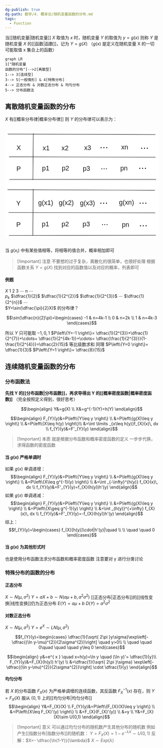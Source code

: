 ```yaml
---
dg-publish: true
dg-path: 数学/4. 概率论/随机变量函数的分布.md
tags:
  - Function
---
```

当[[随机变量\|随机变量]] $X$ 取值为 $x$ 时，随机变量 $Y$ 的取值为 $y=g(x)$
则称 $Y$ 是随机变量 $X$ 的[[函数\|函数]]，记为  $Y=g(X)$
（$g(x)$ 是定义在随机变量 X 的一切可能取值 x 集合上的函数）

```mermaid
graph LR
1["随机变量
函数的分布"]-->2[离散型]
1--> 3[连续型]
3--> 5[一般情形] & 4[特殊分布]
4--> 正态分布 & 对数正态分布 & 均匀分布
5--> 分布函数法
```
## 离散随机变量函数的分布
$X$ 有[[概率分布律\|概率分布律]]
则 $Y$ 的分布律可以表示为：

<svg xmlns="http://www.w3.org/2000/svg" version="1.1" viewBox="0 0 652.3767188952274 454.3298389508718" width="600" height="454.3298389508718">  <!-- svg-source:excalidraw -->    <defs>    <style class="style-fonts">      @font-face {        font-family: "Virgil";        src: url("https://excalidraw.com/Virgil.woff2");      }      @font-face {        font-family: "Cascadia";        src: url("https://excalidraw.com/Cascadia.woff2");      }      @font-face {        font-family: "Assistant";        src: url("https://excalidraw.com/Assistant-Regular.woff2");      }    </style>      </defs>  <rect x="0" y="0" width="652.3767188952274" height="454.3298389508718" fill="#ffffff"/><g stroke-linecap="round"><g transform="translate(11.612897514749022 13.311196283687877) rotate(0 313.1182355762029 1.232675344149584)"><path d="M-0.43 -0.69 C104.04 -0.57, 523.07 1.18, 627.41 1.71 M1.55 1.56 C105.91 1.73, 523.25 2.47, 627.08 2.86" stroke="#1e1e1e" stroke-width="1" fill="none"/></g></g><mask/><g stroke-linecap="round"><g transform="translate(17.993278816544773 207.04975422225107) rotate(0 311.8740104190444 -0.18074568723091033)"><path d="M-0.36 -0.36 C103.76 -0.46, 520.51 -0.19, 624.38 -0.04 M1.65 -1.59 C105.7 -2.12, 519.83 -2.03, 623.77 -1.99" stroke="#1e1e1e" stroke-width="1" fill="none"/></g></g><mask/><g stroke-linecap="round"><g transform="translate(16.626360555686972 109.71159637526353) rotate(0 311.0653955013634 0.9918527578054182)"><path d="M1 -0.83 C104.76 -0.48, 519.85 2.2, 623.28 2.83 M0.06 1.35 C103.71 1.3, 519.52 1.2, 622.93 1.14" stroke="#1e1e1e" stroke-width="1" fill="none"/></g></g><mask/><g stroke-linecap="round"><g transform="translate(120.62770231479828 11.0439554542304) rotate(0 -0.9894983262966264 98.19539816542601)"><path d="M0.13 -1.04 C-0.15 31.87, -1.59 164.12, -1.95 197.21 M-1.26 1.02 C-1.68 33.62, -2.63 163.06, -2.89 195.52" stroke="#1e1e1e" stroke-width="1" fill="none"/></g></g><mask/><g transform="translate(48.41641695053596 54.79045691340025) rotate(0 9.337890625 16.09999999999991)"><text x="0" y="25.760546874999996" font-family="Helvetica, Segoe UI Emoji" font-size="28px" fill="#1e1e1e" text-anchor="start" style="white-space: pre;" direction="ltr" dominant-baseline="alphabetic">X</text></g><g transform="translate(48.36927854096524 145.27455645620057) rotate(0 9.337890625 16.09999999999991)"><text x="0" y="25.760546874999996" font-family="Helvetica, Segoe UI Emoji" font-size="28px" fill="#1e1e1e" text-anchor="start" style="white-space: pre;" direction="ltr" dominant-baseline="alphabetic">P</text></g><g transform="translate(159.89548906587538 56.57052142775092) rotate(0 14.7861328125 16.09999999999991)"><text x="0" y="25.760546874999996" font-family="Helvetica, Segoe UI Emoji" font-size="28px" fill="#1e1e1e" text-anchor="start" style="white-space: pre;" direction="ltr" dominant-baseline="alphabetic">x1</text></g><g transform="translate(157.3309740486372 142.516244068991) rotate(0 15.572265625 16.09999999999991)"><text x="0" y="25.760546874999996" font-family="Helvetica, Segoe UI Emoji" font-size="28px" fill="#1e1e1e" text-anchor="start" style="white-space: pre;" direction="ltr" dominant-baseline="alphabetic">p1</text></g><g transform="translate(241.34508284590567 142.55291426997155) rotate(0 15.572265625 16.09999999999991)"><text x="0" y="25.760546874999996" font-family="Helvetica, Segoe UI Emoji" font-size="28px" fill="#1e1e1e" text-anchor="start" style="white-space: pre;" direction="ltr" dominant-baseline="alphabetic">p2</text></g><g transform="translate(330.83783527495575 143.68264985728865) rotate(0 15.572265625 16.09999999999991)"><text x="0" y="25.760546874999996" font-family="Helvetica, Segoe UI Emoji" font-size="28px" fill="#1e1e1e" text-anchor="start" style="white-space: pre;" direction="ltr" dominant-baseline="alphabetic">p3</text></g><g transform="translate(240.2254070422777 56.15924372049949) rotate(0 14.7861328125 16.09999999999991)"><text x="0" y="25.760546874999996" font-family="Helvetica, Segoe UI Emoji" font-size="28px" fill="#1e1e1e" text-anchor="start" style="white-space: pre;" direction="ltr" dominant-baseline="alphabetic">x2</text></g><g transform="translate(336.43637473884513 55.46552834564818) rotate(0 14.7861328125 16.09999999999991)"><text x="0" y="25.760546874999996" font-family="Helvetica, Segoe UI Emoji" font-size="28px" fill="#1e1e1e" text-anchor="start" style="white-space: pre;" direction="ltr" dominant-baseline="alphabetic">x3</text></g><g transform="translate(402.5780143373723 33.3780097182057) rotate(0 17.920166015625 24.729467975248326)"><text x="0" y="39.567988755912765" font-family="Helvetica, Segoe UI Emoji" font-size="43.0077703917362px" fill="#1e1e1e" text-anchor="start" style="white-space: pre;" direction="ltr" dominant-baseline="alphabetic">...</text></g><g transform="translate(406.7684803487809 130.8932302985363) rotate(0 14.552833557128906 20.082858300634598)"><text x="0" y="32.133255443321815" font-family="Helvetica, Segoe UI Emoji" font-size="34.926710088060226px" fill="#1e1e1e" text-anchor="start" style="white-space: pre;" direction="ltr" dominant-baseline="alphabetic">...</text></g><g transform="translate(494.17606770453136 53.4268304371717) rotate(0 14.7861328125 16.09999999999991)"><text x="0" y="25.760546874999996" font-family="Helvetica, Segoe UI Emoji" font-size="28px" fill="#1e1e1e" text-anchor="start" style="white-space: pre;" direction="ltr" dominant-baseline="alphabetic">xn</text></g><g transform="translate(490.3506801442865 141.82806457466359) rotate(0 15.572265625 16.09999999999991)"><text x="0" y="25.760546874999996" font-family="Helvetica, Segoe UI Emoji" font-size="28px" fill="#1e1e1e" text-anchor="start" style="white-space: pre;" direction="ltr" dominant-baseline="alphabetic">pn</text></g><g stroke-linecap="round"><g transform="translate(10.674014297127712 249.16589484359474) rotate(0 313.1182355762029 1.232675344149584)"><path d="M-0.67 -0.94 C103.38 -0.35, 521.09 2.82, 625.42 3.56 M1.17 1.17 C105.51 1.46, 523.29 1.92, 627.7 2.02" stroke="#1e1e1e" stroke-width="1" fill="none"/></g></g><mask/><g stroke-linecap="round"><g transform="translate(17.054395598923463 442.9044527821575) rotate(0 311.8740104190444 -0.18074568723091033)"><path d="M-0.82 1.1 C103.09 1.37, 518.82 1.05, 622.77 0.69 M0.95 0.63 C105.28 0.67, 520.91 -0.76, 624.98 -0.88" stroke="#1e1e1e" stroke-width="1" fill="none"/></g></g><mask/><g stroke-linecap="round"><g transform="translate(15.687477338065662 345.5662949351704) rotate(0 311.0653955013634 0.9918527578054182)"><path d="M-0.97 1.05 C102.71 1.09, 517.59 1.21, 621.27 1.31 M0.72 0.56 C104.85 1.25, 519.74 2.11, 623.53 2.49" stroke="#1e1e1e" stroke-width="1" fill="none"/></g></g><mask/><g stroke-linecap="round"><g transform="translate(119.68881909717697 246.89865401413635) rotate(0 -0.9894983262966264 98.19539816542601)"><path d="M-0.86 -0.68 C-1.2 31.82, -2.7 163.23, -3.02 196.06 M0.88 1.58 C0.99 34.78, -0.66 164.76, -0.85 197.43" stroke="#1e1e1e" stroke-width="1" fill="none"/></g></g><mask/><g transform="translate(47.47753373291465 290.6451554733071) rotate(0 9.337890625 16.09999999999991)"><text x="0" y="25.760546874999996" font-family="Helvetica, Segoe UI Emoji" font-size="28px" fill="#1e1e1e" text-anchor="start" style="white-space: pre;" direction="ltr" dominant-baseline="alphabetic">Y</text></g><g transform="translate(47.43039532334393 381.12925501610744) rotate(0 9.337890625 16.09999999999991)"><text x="0" y="25.760546874999996" font-family="Helvetica, Segoe UI Emoji" font-size="28px" fill="#1e1e1e" text-anchor="start" style="white-space: pre;" direction="ltr" dominant-baseline="alphabetic">P</text></g><g transform="translate(140.73138830936148 287.7633398006842) rotate(0 31.896484375 16.09999999999991)"><text x="0" y="25.760546874999996" font-family="Helvetica, Segoe UI Emoji" font-size="28px" fill="#1e1e1e" text-anchor="start" style="white-space: pre;" direction="ltr" dominant-baseline="alphabetic">g(x1)</text></g><g transform="translate(156.39209083101588 378.3709426288974) rotate(0 15.572265625 16.09999999999991)"><text x="0" y="25.760546874999996" font-family="Helvetica, Segoe UI Emoji" font-size="28px" fill="#1e1e1e" text-anchor="start" style="white-space: pre;" direction="ltr" dominant-baseline="alphabetic">p1</text></g><g transform="translate(240.40619962828436 378.40761282987796) rotate(0 15.572265625 16.09999999999991)"><text x="0" y="25.760546874999996" font-family="Helvetica, Segoe UI Emoji" font-size="28px" fill="#1e1e1e" text-anchor="start" style="white-space: pre;" direction="ltr" dominant-baseline="alphabetic">p2</text></g><g transform="translate(329.8989520573344 379.5373484171946) rotate(0 15.572265625 16.09999999999991)"><text x="0" y="25.760546874999996" font-family="Helvetica, Segoe UI Emoji" font-size="28px" fill="#1e1e1e" text-anchor="start" style="white-space: pre;" direction="ltr" dominant-baseline="alphabetic">p3</text></g><g transform="translate(318.732269747471 290.0628366539372) rotate(0 31.896484375 16.09999999999991)"><text x="0" y="25.760546874999996" font-family="Helvetica, Segoe UI Emoji" font-size="28px" fill="#1e1e1e" text-anchor="start" style="white-space: pre;" direction="ltr" dominant-baseline="alphabetic">g(x3)</text></g><g transform="translate(401.63913111975097 269.23270827811257) rotate(0 17.920166015625 24.729467975248326)"><text x="0" y="39.567988755912765" font-family="Helvetica, Segoe UI Emoji" font-size="43.0077703917362px" fill="#1e1e1e" text-anchor="start" style="white-space: pre;" direction="ltr" dominant-baseline="alphabetic">...</text></g><g transform="translate(409.60179551428456 368.00531911006055) rotate(0 14.552833557128906 20.082858300634598)"><text x="0" y="32.133255443321815" font-family="Helvetica, Segoe UI Emoji" font-size="34.926710088060226px" fill="#1e1e1e" text-anchor="start" style="white-space: pre;" direction="ltr" dominant-baseline="alphabetic">...</text></g><g transform="translate(484.8544907152199 286.76674849384244) rotate(0 31.896484375 16.09999999999991)"><text x="0" y="25.760546874999996" font-family="Helvetica, Segoe UI Emoji" font-size="28px" fill="#1e1e1e" text-anchor="start" style="white-space: pre;" direction="ltr" dominant-baseline="alphabetic">g(xn)</text></g><g transform="translate(496.95613843637267 381.0358406432456) rotate(0 15.572265625 16.09999999999991)"><text x="0" y="25.760546874999996" font-family="Helvetica, Segoe UI Emoji" font-size="28px" fill="#1e1e1e" text-anchor="start" style="white-space: pre;" direction="ltr" dominant-baseline="alphabetic">pn</text></g><g transform="translate(228.49737859866957 288.59316802753665) rotate(0 31.896484375 16.09999999999991)"><text x="0" y="25.760546874999996" font-family="Helvetica, Segoe UI Emoji" font-size="28px" fill="#1e1e1e" text-anchor="start" style="white-space: pre;" direction="ltr" dominant-baseline="alphabetic">g(x2)</text></g><g transform="translate(575.3640223301354 36.15129389317735) rotate(0 17.920166015625 24.729467975248326)"><text x="0" y="39.567988755912765" font-family="Helvetica, Segoe UI Emoji" font-size="43.0077703917362px" fill="#1e1e1e" text-anchor="start" style="white-space: pre;" direction="ltr" dominant-baseline="alphabetic">...</text></g><g transform="translate(567.2753475673314 121.5978192288112) rotate(0 17.920166015625 24.729467975248326)"><text x="0" y="39.567988755912765" font-family="Helvetica, Segoe UI Emoji" font-size="43.0077703917362px" fill="#1e1e1e" text-anchor="start" style="white-space: pre;" direction="ltr" dominant-baseline="alphabetic">...</text></g><g transform="translate(568.787683469455 269.6454595685623) rotate(0 17.920166015625 24.729467975248326)"><text x="0" y="39.567988755912765" font-family="Helvetica, Segoe UI Emoji" font-size="43.0077703917362px" fill="#1e1e1e" text-anchor="start" style="white-space: pre;" direction="ltr" dominant-baseline="alphabetic">...</text></g><g transform="translate(570.1166510035207 365.3345960513434) rotate(0 17.920166015625 24.729467975248326)"><text x="0" y="39.567988755912765" font-family="Helvetica, Segoe UI Emoji" font-size="43.0077703917362px" fill="#1e1e1e" text-anchor="start" style="white-space: pre;" direction="ltr" dominant-baseline="alphabetic">...</text></g></svg>

当 $g(x_{i})$ 中有某些值相等，将相等的值合并，概率相加即可

>[!important] 注意
>不要想的过于复杂，离散化的很简单，也很好处理
>根据函数关系 $Y=g(X)$ 找到对应的函数值以及对应的概率，列表即可

#### 例题
$X$   1    2      3    $\cdots$     n    $\cdots$  
$p_{k}$   $\dfrac{1}{2}$  $\dfrac{1}{2^{2}}$  $\dfrac{1}{2^{3}}$  $\cdots$    $\dfrac{1}{2^{n}}$   $\cdots$  
$Y=\sin(\dfrac{\pi}{2}X)$ 的分布律？

$$\sin(\dfrac{n}{2}\pi)=\begin{cases}
-1  & n=4k-1 \\
0  & n=2k \\
1  & n=4k-3
\end{cases}$$

所以 $Y$ 只可能取 $-1,0,1$
$P\left\{Y=-1 \right\}= \dfrac{1}{2^{3}}+\dfrac{1}{2^{7}}+\cdots+ \dfrac{1}{2^{4k-1}}+\cdots= \dfrac{\frac{1}{2^{3}}}{1- \frac{1}{2^{4}}}=\dfrac{2}{15}$   等比级数求和
同理 $P\left\{Y=0 \right\}= \dfrac{1}{3}$   $P\left\{Y=1 \right\}= \dfrac{8}{15}$


## 连续随机变量函数的分布
### 分布函数法
**先找 Y 的[[分布函数\|分布函数]]，再求导得出 Y 的[[概率密度函数\|概率密度函数]]**
（完全按照定义得到，很好思考）

$$\begin{align}
Y&=g(X) \\
X&=g^{-1}(Y)=h(Y) 
\end{align}$$

$$\begin{align} 
F_{Y}(y)&=P\left\{Y\leq y \right\} \\
&=P\left\{g(X)\leq y \right\}  \\
&=P\left\{X\leq h(y) \right\}\\
&=\int  \limits _{x\leq h(y)}f_{X}(x)\, dx \\
f_{Y}(y)&=F'_{Y}(y) 
\end{align}$$

>[!important] 本质
>就是根据分布函数和概率密度函数的定义
>一步步代换，求得函数的密度函数

#### 当 $g(x)$ 严格单调时
如果 $g(x)$ 单调递增：
$$\begin{align} 
F_{Y}(y)&=P\left\{Y\leq y \right\} \\
&=P\left\{g(X)\leq y \right\} \\
&=P\left\{X\leq g^{-1}(y) \right\} \\
&=\int _{-\infty}^{h(y)} f_{X}(x)\, dx   \\
f_{Y}(y)&=F'_{Y}(y)=f_{X}(h(y))h'(y)
\end{align}$$
如果 $g(x)$ 单调递减：
$$\begin{align} 
F_{Y}(y)&=P\left\{Y\leq y \right\} \\
&=P\left\{g(X)\leq y \right\} \\
&=P\left\{X\geq g^{-1}(y) \right\} \\
&=\int _{h(y)}^{+\infty} f_{X}(x)\, dx   \\
f_{Y}(y)&=F'_{Y}(y)=-f_{X}(h(y))h'(y)
\end{align}$$
综上：
$$f_{Y}(y)=\begin{cases}
f_{X}[h(y)]\cdot|h'(y)|\quad  \\ \\
\quad \quad 0
\end{cases}$$

#### 当 $g(x)$ 为其他形式时
也是使用分布函数法求分布函数和概率密度函数
注意要对 y 进行分类讨论

### 特殊分布的函数的分布
#### 正态分布
$X  \sim N(\mu,\sigma^{2})$
$Y=aX+b \sim N(a\mu+b,a^{2}\sigma^{2})$
[[正态分布\|正态分布]]的[[线性变换\|线性变换]]仍为正态分布
$E(Y)=a\mu+b$
$D(Y)= a^{2}\sigma^{2}$

#### 对数正态分布
$X\sim N(\mu,\sigma^{2})$
$Y=e^{ X }\sim LN(\mu,\sigma^{2})$

$$f_{Y}(y)=\begin{cases}
 \dfrac{1}{\sqrt{ 2\pi }y\sigma}\exp\left[-\dfrac{(\ln y-\mu)^{2}}{2\sigma^{2}}\right] \quad  y>0\\
 \\
\quad \quad 0\quad  \quad  \quad y\leq 0
\end{cases}$$

$$\begin{align}
y&=e^{ x }  \quad  x=h(y)=\ln y \quad  (\ln y)'= \dfrac{1}{y}\\
F_{Y}(y)&=F_{X}(h(y)) h'(y) \\
&=\dfrac{1}{\sqrt{ 2\pi }\sigma} \exp\left[-\dfrac{(\ln y-\mu)^{2}}{2\sigma^{2}}\right]  \cdot  \dfrac{1}{y}
\end{align}$$

#### 均匀分布
若 $X$ 的分布函数 $F_{X}(x)$ 为严格单调增的连续函数，其反函数 $F_{X}^{-1}(x)$ 存在，则 $Y=F_{X}(X)$ 服从 $(0,1)$ 上的[[均匀分布\|均匀分布]]
$$\begin{align}
Y&=F_{X}(X) \\
F_{Y}(y)&=P\left\{F_{X}(X)\leq y \right\} \\
&=P\left\{X\leq F_{X}'(y) \right\} \\
&=F_{X}(F_{X}'(y)) \\
&=y \\
Y&=F_{X}(X)\sim U(0,1)
\end{align}$$
>[!important] 意义
>可以通过均匀分布的随机数产生其他分布的随机数
>例如产生[[指数分布\|指数分布]]的随机数：
> $Y=F_{X}(X)=1- e^{ -\lambda X }\sim U(0,1)$
> 反解：$X=- \dfrac{\ln(1-Y)}{\lambda}$  $X\sim Exp(\lambda)$



